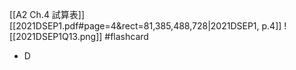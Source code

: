 [[A2 Ch.4 試算表]]
[[2021DSEP1.pdf#page=4&rect=81,385,488,728|2021DSEP1, p.4]]
![[2021DSEP1Q13.png]] #flashcard 
- D
<!--ID: 1730727373168-->


